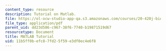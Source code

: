 ```yaml
---
content_type: resource
description: Tutorial on Matlab.
file: https://ol-ocw-studio-app-qa.s3.amazonaws.com/courses/20-420j-biomolecular-kinetics-and-cellular-dynamics-be-420j-fall-2004/11b5ff0befc87fd25f59e3df0ec4e6f8_tutorial_04.pdf
file_type: application/pdf
parent_uid: dd23d586-c967-38f6-7740-b19871519d67
resourcetype: Document
title: MATLAB Tutorial
uid: 11b5ff0b-efc8-7fd2-5f59-e3df0ec4e6f8
---
```

